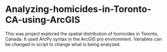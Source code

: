 # Analyzing-homicides-in-Toronto-CA-using-ArcGIS
This was project explored the spatial distribution of homicides in Toronto, Canada. It used ArcPy syntax in the ArcGIS pro environment. Variables can be changed in script to change what is being analyzed. 
